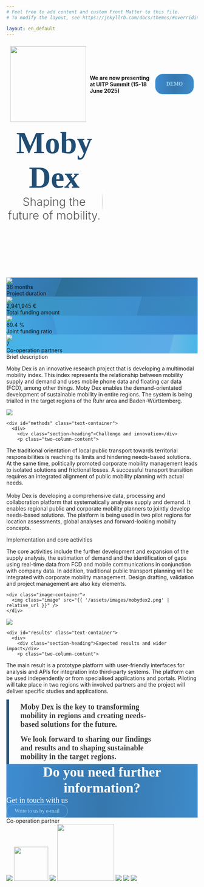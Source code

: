 ```yaml
---
# Feel free to add content and custom Front Matter to this file.
# To modify the layout, see https://jekyllrb.com/docs/themes/#overriding-theme-defaults

layout: en_default
---
```


<!--
  Headline Banner
-->

<div class="text-container" style="align-items: center; justify-content: center; display:flex; flex-direction: row;">
  <a href="https://www.uitpsummit.org/hamburg2025/"><img src="https://www.uitpsummit.org/hamburg2025/wp-content/uploads/sites/2/2024/12/uitp-summit-2025-logo.svg" style="width: 200px; margin: 10px;" /></a>
  <b>We are now presenting at UITP Summit (15-18 June 2025)</b>
  <div style="width: 114px; padding-left: 18px; padding-right: 18px; padding-top: 8px; padding-bottom: 8px; border-radius: 20px; border: 1px #6ABAE7 solid; justify-content: center; align-items: center; gap: 8px; display: inline-flex; margin: 10px; background: linear-gradient(92deg, #3E8CD2 0%, #3677AD 50%, #3E8BCA 100%);">
    <a href="https://mobydex.locoslab.com/" style="text-decoration: none; text-align: center; color: #A7D8F4; font-size: 14px; font-family: 'Fira Sans'; font-weight: 400; word-wrap: break-word; margin: 10px;"><b>DEMO</b></a>
  </div>
</div>

<!--
  Title
-->

<div class="borderless" style="display: flex;">
  <div style="flex: 1" class="centered">
      <div style="color: #224D73; font-size: 80px; font-family: 'Fira Sans'; font-weight: 800; word-wrap: break-word; text-align: center">Moby Dex</div>
      <div style="color: #545454; font-size: 30px; font-weight: 300; text-align: center;">Shaping the future of mobility.</div>
  </div>

  <div style="flex: 1; overflow: hidden; display: flex; align-items: flex-start;">
    <!--
      From inside out: Create an image with roundered corners, then cut it
      with a smaller rectangular region to make the rounded corner appear
      hyperbolic.
    -->
    <div class="text-container borderless" style="display: flex; align-items: center; height: 400px;">
      <img style="flex-shrink: 0; height: 500px; width: 600px; border-radius: 50% 0 0 50% / 70%;" src="{{ '/assets/images/mobydex0.png' | relative_url }}" />
    </div>
  </div>
</div>


<div class="factbox-container">
  <div style="background: linear-gradient(111deg, #3780BE 0%, #3278AB 28%, #2D6F98 28%, #3983C4 100%);">
    <div>
    <img src="{{ '/assets/images/calendar.svg' | relative_url }}" />
    </div>
    <div class="value">36 months</div>
    <div class="property">Project duration</div>
  </div>

  <div style="background: linear-gradient(105deg, #3A97C3 0%, #3D8FCD 69%, #3884BF 69%, #398BC0 100%);">
    <div>
    <img src="{{ '/assets/images/hand-with-euro.svg' | relative_url }}" />
    </div>
    <div class="value">2,941,945 &euro;</div>
    <div class="property">Total funding amount</div>
  </div>

  <div style="background: linear-gradient(77deg, #44AFE4 0%, #3F95D6 26%, #42A1DD 26%, #3E8CD2 100%);">
    <div>
    <img src="{{ '/assets/images/people.svg' | relative_url }}" />
    </div>
    <div class="value">69.4 %</div>
    <div class="property">Joint funding ratio</div>
  </div>

  <div style="background: linear-gradient(104deg, #45B3E7 0%, #5EABE7 85%, #6ABAE7 86%, #46B4E7 100%);">
    <div>
    <img src="{{ '/assets/images/handshake.svg' | relative_url }}" />
    </div>
    <div class="value">7</div>
    <div class="property">Co-operation partners</div>
  </div>
</div>


<!--
  Project Summary
-->

<div class="text-container">
  <div id="description" class="section-heading">Brief description</div>
  <p class="content" style="max-width: 850px;">
Moby Dex is an innovative research project that is developing a multimodal mobility index.
This index represents the relationship between mobility supply and demand and uses mobile phone data and floating car data (FCD), among other things.
Moby Dex enables the demand-orientated development of sustainable mobility in entire regions.
The system is being trialled in the target regions of the Ruhr area and Baden-Württemberg. 
  </p>
</div>


<!--
  Information
-->

<div class="grid-container">
  <div class="grid-row">
    <div class="image-container">
      <img src="{{ '/assets/images/mobydex1.png' | relative_url }}" />
    </div>

    <div id="methods" class="text-container">
      <div>
        <div class="section-heading">Challenge and innovation</div>
        <p class="two-column-content">
The traditional orientation of local public transport towards territorial responsibilities is reaching its limits and hindering needs-based solutions.
At the same time, politically promoted corporate mobility management leads to isolated solutions and frictional losses.
A successful transport transition requires an integrated alignment of public mobility planning with actual needs.
<br/><br/>
Moby Dex is developing a comprehensive data, processing and collaboration platform that systematically analyses supply and demand.
It enables regional public and corporate mobility planners to jointly develop needs-based solutions.
The platform is being used in two pilot regions for location assessments, global analyses and forward-looking mobility concepts.
        </p>
      </div>
    </div>
  </div>

  <div class="grid-row">
    <div class="text-container">
      <div>
        <div class="section-heading">Implementation and core activities</div>
        <p class="two-column-content">
The core activities include the further development and expansion of the supply analysis, the estimation of demand and the identification of gaps using real-time data from FCD and mobile communications in conjunction with company data.
In addition, traditional public transport planning will be integrated with corporate mobility management.
Design drafting, validation and project management are also key elements.
        </p>
      </div>
    </div>

    <div class="image-container">
      <img class="image" src="{{ '/assets/images/mobydex2.png' | relative_url }}" />
    </div>
  </div>


  <div class="grid-row">
    <div class="image-container">
      <img src="{{ '/assets/images/mobydex3.png' | relative_url }}" />
    </div>

    <div id="results" class="text-container">
      <div>
        <div class="section-heading">Expected results and wider impact</div>
        <p class="two-column-content">
The main result is a prototype platform with user-friendly interfaces for analysis and APIs for integration into third-party systems.
The platform can be used independently or from specialised applications and portals.
Piloting will take place in two regions with involved partners and the project will deliver specific studies and applications.
        </p>
      </div>
    </div>
  </div>

  <div class="grid-row">
<!--    <div style="left: 168px; top: 75px; position: absolute; justify-content: flex-start; align-items: flex-start; gap: 122px; display: inline-flex">-->
    <div class="text-container">
      <div style="max-width: 355px; padding-top: 8px; padding-bottom: 8px; padding-left: 30px; padding-right: 20px; border-left: 7px #224D73 solid; justify-content: center; align-items: center; gap: 8px; display: flex">
        <div style="flex: 1 1 0; color: #3F3F3F; font-size: 20px; font-family: 'Fira Sans'; font-weight: 800; word-wrap: break-word">
Moby Dex is the key to transforming mobility in regions and creating needs-based solutions for the future.
        </div>
      </div>
    </div>
    <div class="text-container">
      <div style="max-width: 355px; padding-top: 8px; padding-bottom: 8px; padding-left: 30px; padding-right: 20px; border-left: 7px #224D73 solid; justify-content: center; align-items: center; gap: 8px; display: flex">
        <div style="flex: 1 1 0; color: #3F3F3F; font-size: 20px; font-family: 'Fira Sans'; font-weight: 800; word-wrap: break-word">
We look forward to sharing our findings and results and to shaping sustainable mobility in the target regions.
      </div>
    </div>
  </div>
  </div>
</div>


<!--
  Contact
-->

<div id="contact" class="text-container" style="margin: 0; align-items: center; display: flexbox; flex-direction: column; gap: 16px; width: 100%; background: linear-gradient(92deg, #3E8CD2 0%, #3677AD 50%, #3E8BCA 100%)">
  <div style="color: white; font-size: 36px; font-family: 'Fira Sans'; font-weight: 800; word-wrap: break-word; text-align: center;">Do you need further information?</div>
  <div style="color: white; font-size: 20px; font-family: 'Fira Sans'; font-weight: 400; word-wrap: break-word">Get in touch with us</div>
  <div style="width: 124px; padding-left: 18px; padding-right: 18px; padding-top: 8px; padding-bottom: 8px; border-radius: 20px; border: 1px #6ABAE7 solid; justify-content: center; align-items: center; gap: 8px; display: inline-flex">
    <a href="mailto:mobydex@locoslab.com?subject=Question%20about%20MobyDex" style="text-decoration: none; text-align: center; color: #A7D8F4; font-size: 14px; font-family: 'Fira Sans'; font-weight: 400; text-wrap: nowrap">Write to us by e-mail</a>
  </div>
</div>


<!--
  Partners
-->

<div class="text-container" style="justify-content: center;">
  <div class="section-heading">Co-operation partner</div>
</div>
<div class="partner-grid">
  <img src="{{ '/assets/images/partners/ciss-logo.svg' | relative_url }}" />
  <img src="{{ '/assets/images/partners/cas-logo.jpeg' | relative_url }}" style="height: 90px; width: auto" />
  <img src="{{ '/assets/images/partners/yellowmap-logo.svg' | relative_url }}" />
  <img src="{{ '/assets/images/partners/ui-logo.png' | relative_url }}" style="width: 150px; height: auto" />
  <img src="{{ '/assets/images/partners/locoslab-logo.png' | relative_url }}" />
  <img src="{{ '/assets/images/partners/university-leipzig-logo.png' | relative_url }}" />
  <img src="{{ '/assets/images/partners/university-duisburg-essen-logo.svg' | relative_url }}" />
</div>
